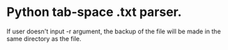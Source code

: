 # Python tab-space .txt parser.

If user doesn't input -r argument, the backup of the file will be made in the same directory as the file.

